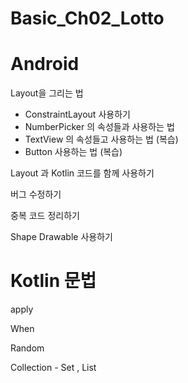 # Basic_Ch02_Lotto

# Android
Layout을 그리는 법
 - ConstraintLayout 사용하기
 - NumberPicker 의 속성들과 사용하는 법
 - TextView 의 속성들고 사용하는 법 (복습)
 - Button 사용하는 법 (복습)
 
Layout 과 Kotlin 코드를 함께 사용하기

버그 수정하기

중복 코드 정리하기

Shape Drawable 사용하기

# Kotlin 문법

apply

When

Random

Collection - Set , List

